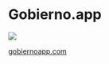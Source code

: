 # Gobierno.app
<img src='https://codeship.com/projects/1fe693c0-4847-0133-1967-5672dbfe6bb8/status?branch=master'>

[gobiernoapp.com](http://gobiernoapp.com)